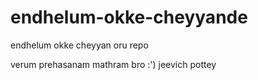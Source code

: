 # endhelum-okke-cheyyande
endhelum okke cheyyan oru repo


verum prehasanam mathram bro :') jeevich pottey
